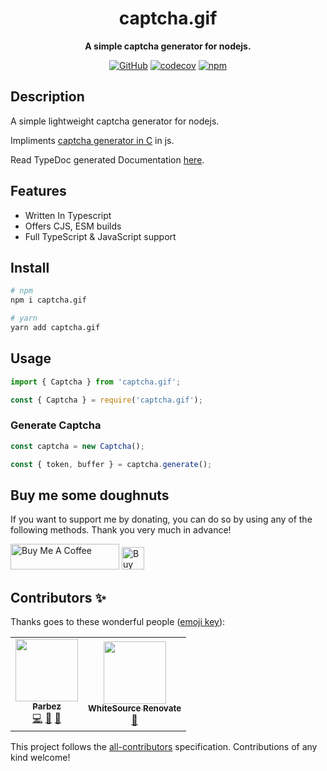 <div align="center">

# captcha.gif

**A simple captcha generator for nodejs.**

[![GitHub](https://badgen.net/github/license/imranbarbhuiya/captcha.gif?icon=github)](https://github.com/imranbarbhuiya/captcha.gif/blob/main/LICENSE.md)
[![codecov](https://codecov.io/gh/imranbarbhuiya/captcha.gif/branch/main/graph/badge.svg?token=token)](https://codecov.io/gh/imranbarbhuiya/captcha.gif)
[![npm](https://badgen.net/npm/v/captcha.gif?icon=npm)](https://www.npmjs.com/package/captcha.gif)

</div>

## Description

A simple lightweight captcha generator for nodejs.

Impliments [captcha generator in C](http://brokestream.com/captcha.html) in js.

Read TypeDoc generated Documentation [here](https://captcha-gif.js.org/).

## Features

-   Written In Typescript
-   Offers CJS, ESM builds
-   Full TypeScript & JavaScript support

## Install

```bash
# npm
npm i captcha.gif

# yarn
yarn add captcha.gif

```

## Usage

```ts
import { Captcha } from 'captcha.gif';
```

```js
const { Captcha } = require('captcha.gif');
```

### Generate Captcha

```ts
const captcha = new Captcha();

const { token, buffer } = captcha.generate();
```

## Buy me some doughnuts

If you want to support me by donating, you can do so by using any of the following methods. Thank you very much in advance!

<a href="https://www.buymeacoffee.com/parbez" target="_blank"><img src="https://cdn.buymeacoffee.com/buttons/default-orange.png" alt="Buy Me A Coffee" height="41" width="174"></a>
<a href='https://ko-fi.com/Y8Y1CBIJH' target='_blank'><img height='36' style='border:0px;height:36px;' src='https://cdn.ko-fi.com/cdn/kofi4.png?v=3' border='0' alt='Buy Me a Coffee at ko-fi.com' /></a>

## Contributors ✨

Thanks goes to these wonderful people ([emoji key](https://allcontributors.org/docs/en/emoji-key)):

<!-- ALL-CONTRIBUTORS-LIST:START - Do not remove or modify this section -->
<!-- prettier-ignore-start -->
<!-- markdownlint-disable -->
<table>
  <tr>
    <td align="center"><a href="https://github.com/imranbarbhuiya"><img src="https://avatars.githubusercontent.com/u/74945038?v=4?s=100" width="100px;" alt=""/><br /><sub><b>Parbez</b></sub></a><br /><a href="https://github.com/imranbarbhuiya/captcha.gif/commits?author=imranbarbhuiya" title="Code">💻</a> <a href="#maintenance-imranbarbhuiya" title="Maintenance">🚧</a> <a href="#ideas-imranbarbhuiya" title="Ideas, Planning, & Feedback">🤔</a></td>
    <td align="center"><a href="https://renovate.whitesourcesoftware.com"><img src="https://avatars.githubusercontent.com/u/25180681?v=4?s=100" width="100px;" alt=""/><br /><sub><b>WhiteSource Renovate</b></sub></a><br /><a href="#maintenance-renovate-bot" title="Maintenance">🚧</a></td>
  </tr>
</table>

<!-- markdownlint-restore -->
<!-- prettier-ignore-end -->

<!-- ALL-CONTRIBUTORS-LIST:END -->

This project follows the [all-contributors](https://github.com/all-contributors/all-contributors) specification. Contributions of any kind welcome!
